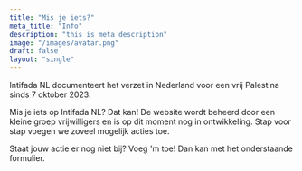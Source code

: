 ```yaml
---
title: "Mis je iets?"
meta_title: "Info"
description: "this is meta description"
image: "/images/avatar.png"
draft: false
layout: "single"
---
```


Intifada NL documenteert het verzet in Nederland voor een vrij Palestina sinds 7 oktober 2023.

Mis je iets op Intifada NL? Dat kan! De website wordt beheerd door een kleine groep vrijwilligers en is op dit moment nog in ontwikkeling. Stap voor stap voegen we zoveel mogelijk acties toe. 

Staat jouw actie er nog niet bij? Voeg 'm toe! Dan kan met het onderstaande formulier.
